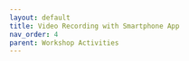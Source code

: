 ```yaml
---
layout: default
title: Video Recording with Smartphone App
nav_order: 4
parent: Workshop Activities
---
```

